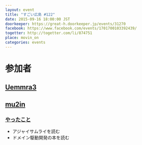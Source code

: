 ```yaml
---
layout: event
title: "すごい広島 #122"
date: 2015-09-16 18:00:00 JST
doorkeeper: https://great-h.doorkeeper.jp/events/31270
facebook: https://www.facebook.com/events/1701700103392439/
togetter: http://togetter.com/li/874751
place: movin_on
categories: events
---
```


# 参加者


## [Uemmra3](https://github.com/Uemmra3)


## [mu2in](http://twitter.com/mu2in)

### [やったこと](https://github.com/great-h/great-h.github.io/issues/1708)

* アジャイサムライを読む
* ドメイン駆動開発の本を読む
